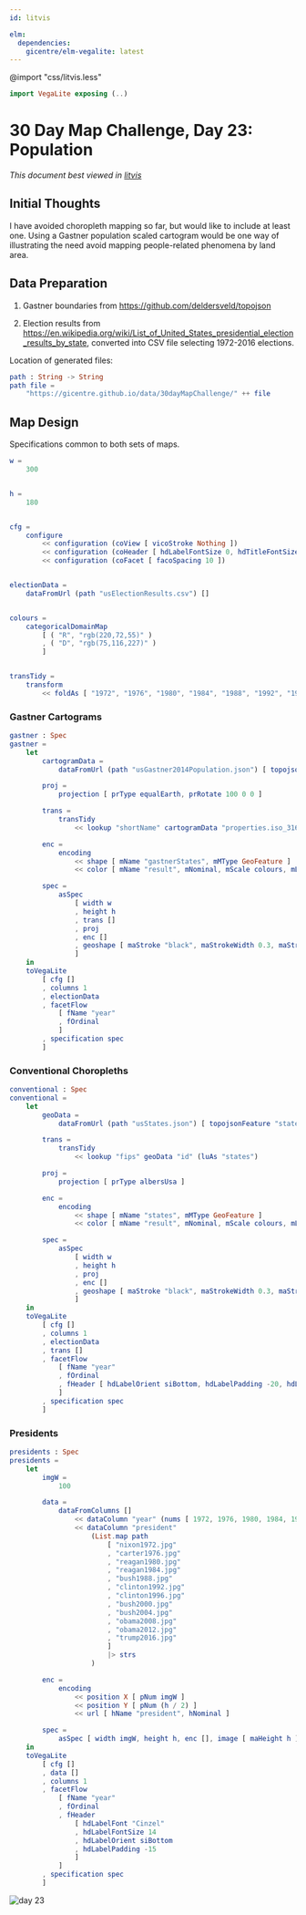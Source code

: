 ```yaml
---
id: litvis

elm:
  dependencies:
    gicentre/elm-vegalite: latest
---
```


@import "css/litvis.less"

```elm {l=hidden}
import VegaLite exposing (..)
```

# 30 Day Map Challenge, Day 23: Population

_This document best viewed in [litvis](https://github.com/gicentre/litvis)_

## Initial Thoughts

I have avoided choropleth mapping so far, but would like to include at least one. Using a Gastner population scaled cartogram would be one way of illustrating the need avoid mapping people-related phenomena by land area.

## Data Preparation

1. Gastner boundaries from https://github.com/deldersveld/topojson

2. Election results from https://en.wikipedia.org/wiki/List_of_United_States_presidential_election_results_by_state, converted into CSV file selecting 1972-2016 elections.

Location of generated files:

```elm {l}
path : String -> String
path file =
    "https://gicentre.github.io/data/30dayMapChallenge/" ++ file
```

## Map Design

Specifications common to both sets of maps.

```elm {l}
w =
    300


h =
    180


cfg =
    configure
        << configuration (coView [ vicoStroke Nothing ])
        << configuration (coHeader [ hdLabelFontSize 0, hdTitleFontSize 0 ])
        << configuration (coFacet [ facoSpacing 10 ])


electionData =
    dataFromUrl (path "usElectionResults.csv") []


colours =
    categoricalDomainMap
        [ ( "R", "rgb(220,72,55)" )
        , ( "D", "rgb(75,116,227)" )
        ]


transTidy =
    transform
        << foldAs [ "1972", "1976", "1980", "1984", "1988", "1992", "1996", "2000", "2004", "2008", "2012", "2016" ] "year" "result"
```

### Gastner Cartograms

```elm {l v interactive}
gastner : Spec
gastner =
    let
        cartogramData =
            dataFromUrl (path "usGastner2014Population.json") [ topojsonFeature "carto" ]

        proj =
            projection [ prType equalEarth, prRotate 100 0 0 ]

        trans =
            transTidy
                << lookup "shortName" cartogramData "properties.iso_3166_2" (luAs "gastnerStates")

        enc =
            encoding
                << shape [ mName "gastnerStates", mMType GeoFeature ]
                << color [ mName "result", mNominal, mScale colours, mLegend [] ]

        spec =
            asSpec
                [ width w
                , height h
                , trans []
                , proj
                , enc []
                , geoshape [ maStroke "black", maStrokeWidth 0.3, maStrokeOpacity 0.5 ]
                ]
    in
    toVegaLite
        [ cfg []
        , columns 1
        , electionData
        , facetFlow
            [ fName "year"
            , fOrdinal
            ]
        , specification spec
        ]
```

### Conventional Choropleths

```elm {v}
conventional : Spec
conventional =
    let
        geoData =
            dataFromUrl (path "usStates.json") [ topojsonFeature "states" ]

        trans =
            transTidy
                << lookup "fips" geoData "id" (luAs "states")

        proj =
            projection [ prType albersUsa ]

        enc =
            encoding
                << shape [ mName "states", mMType GeoFeature ]
                << color [ mName "result", mNominal, mScale colours, mLegend [] ]

        spec =
            asSpec
                [ width w
                , height h
                , proj
                , enc []
                , geoshape [ maStroke "black", maStrokeWidth 0.3, maStrokeOpacity 0.5 ]
                ]
    in
    toVegaLite
        [ cfg []
        , columns 1
        , electionData
        , trans []
        , facetFlow
            [ fName "year"
            , fOrdinal
            , fHeader [ hdLabelOrient siBottom, hdLabelPadding -20, hdLabelAlign haLeft ]
            ]
        , specification spec
        ]
```

### Presidents

```elm {v}
presidents : Spec
presidents =
    let
        imgW =
            100

        data =
            dataFromColumns []
                << dataColumn "year" (nums [ 1972, 1976, 1980, 1984, 1988, 1992, 1996, 2000, 2004, 2008, 2012, 2016 ])
                << dataColumn "president"
                    (List.map path
                        [ "nixon1972.jpg"
                        , "carter1976.jpg"
                        , "reagan1980.jpg"
                        , "reagan1984.jpg"
                        , "bush1988.jpg"
                        , "clinton1992.jpg"
                        , "clinton1996.jpg"
                        , "bush2000.jpg"
                        , "bush2004.jpg"
                        , "obama2008.jpg"
                        , "obama2012.jpg"
                        , "trump2016.jpg"
                        ]
                        |> strs
                    )

        enc =
            encoding
                << position X [ pNum imgW ]
                << position Y [ pNum (h / 2) ]
                << url [ hName "president", hNominal ]

        spec =
            asSpec [ width imgW, height h, enc [], image [ maHeight h ] ]
    in
    toVegaLite
        [ cfg []
        , data []
        , columns 1
        , facetFlow
            [ fName "year"
            , fOrdinal
            , fHeader
                [ hdLabelFont "Cinzel"
                , hdLabelFontSize 14
                , hdLabelOrient siBottom
                , hdLabelPadding -15
                ]
            ]
        , specification spec
        ]
```

![day 23](images/day23.jpg)
